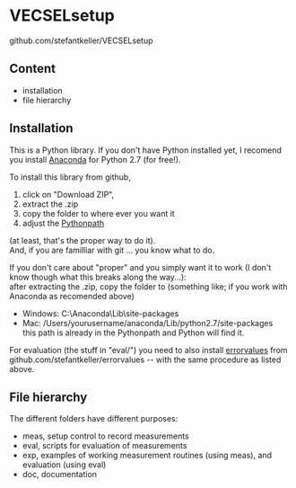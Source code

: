 VECSELsetup
==========

github.com/stefantkeller/VECSELsetup

Content
------

  * installation
  * file hierarchy

Installation
-----------

This is a Python library.
If you don't have Python installed yet,
I recomend you install [Anaconda](http://continuum.io/downloads)
for Python 2.7 (for free!).

To install this library
from github,
  1. click on "Download ZIP",
  2. extract the .zip
  3. copy the folder to where ever you want it
  4. adjust the [Pythonpath](http://lmgtfy.com/?q=how+to+adjust+pythonpath)

(at least, that's the proper way to do it).  
And, if you are familliar with git ... you know what to do.

If you don't care about "proper"
and you simply want it to work
(I don't know though what this breaks along the way...):  
after extracting the .zip,
copy the folder to (something like; if you work with Anaconda as recomended above)
  * Windows: C:\Anaconda\Lib\site-packages
  * Mac: /Users/yourusername/anaconda/Lib/python2.7/site-packages  
this path is already in the Pythonpath
and Python will find it.


For evaluation (the stuff in "eval/") you need to also install
[errorvalues](https://github.com/stefantkeller/errorvalues)
from github.com/stefantkeller/errorvalues --
with the same procedure as listed above.


File hierarchy
------------

The different folders have different purposes:
  * meas, setup control to record measurements
  * eval, scripts for evaluation of measurements
  * exp, examples of working measurement routines (using meas), and evaluation (using eval)
  * doc, documentation

